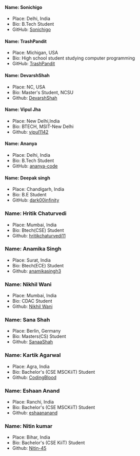 <!-- @format -->

#### Name: Sonichigo

- Place: Delhi, India
- Bio: B.Tech Student
- GitHub: [Sonichigo](https://github.com/sonichigo)

#### Name: TrashPandit

- Place: Michigan, USA
- Bio: High school student studying computer programming
- GitHub: [TrashPandit](https://github.com/trashpandit)

#### Name: DevarshShah

- Place: NC, USA
- Bio: Master's Student, NCSU
- Github: [DevarshShah](https://github.com/devarshshah15)

#### Name: Vipul Jha

- Place: New Delhi,India
- Bio: BTECH, MSIT-New Delhi
- Github: [vipul1142](https://github.com/vipul1142)

#### Name: Ananya

- Place: Delhi, India
- Bio: B.Tech Student
- GitHub: [ananya-code](https://github.com/ananya-code)

#### Name: Deepak singh

- Place: Chandigarh, India
- Bio: B.E Student
- GitHub: [dark00infinity](https://github.com/dark00infinity)

### Name: Hritik Chaturvedi

- Place: Mumbai, India
- Bio: Btech(CSE) Student
- Github: [hritikchaturvedi11](https://github.com/hritikchaturvedi11)

### Name: Anamika Singh

- Place: Surat, India
- Bio: Btech(ECE) Student
- Github: [anamikasingh3](https://github.com/anamikasingh3)

### Name: Nikhil Wani

- Place: Mumbai, India
- Bio: CDAC Student
- Github: [Nikhil Wani](https://github.com/Nikhil-Wani)

### Name: Sana Shah

- Place: Berlin, Germany
- Bio: Masters(CS) Student
- Github: [SanaaShah](https://github.com/SanaaShah)

### Name: Kartik Agarwal

- Place: Agra, India
- Bio: Bachelor's (CSE MSCKiiT) Student
- Github: [CodingBlood](https://github.com/CodingBlood)

### Name: Eshaan Anand

- Place: Ranchi, India
- Bio: Bachelor's (CSE MSCKiiT) Student
- Github: [eshaananand](https://github.com/eshaananand)

### Name: Nitin kumar

- Place: Bihar, India
- Bio: Bachelor's (CSE KiiT) Student
- Github: [Nitin-45](https://github.com/Nitin-45)
